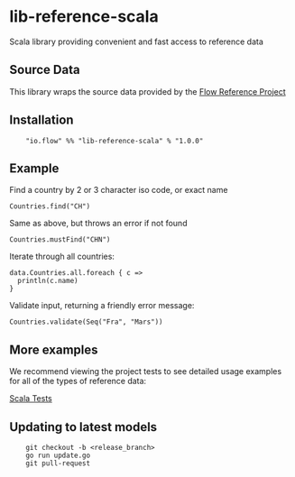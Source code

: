 # lib-reference-scala

Scala library providing convenient and fast access to reference data

## Source Data

This library wraps the source data provided by the [Flow Reference Project](/flowcommerce/json-reference)

## Installation

  ```
      "io.flow" %% "lib-reference-scala" % "1.0.0"
  ```

## Example

  Find a country by 2 or 3 character iso code, or exact name
  ```
  Countries.find("CH")
  ```

  Same as above, but throws an error if not found
  ```
  Countries.mustFind("CHN")
  ```

  Iterate through all countries:
  ```
  data.Countries.all.foreach { c =>
    println(c.name)
  }
  ```

  Validate input, returning a friendly error message:
  ```
  Countries.validate(Seq("Fra", "Mars"))
  ```
  

## More examples

We recommend viewing the project tests to see detailed usage examples
for all of the types of reference data:

  [Scala Tests](/flowcommerce/json-reference/src/test/scala/io/flow/reference/)

## Updating to latest models

```
    git checkout -b <release_branch>
    go run update.go
    git pull-request
```
